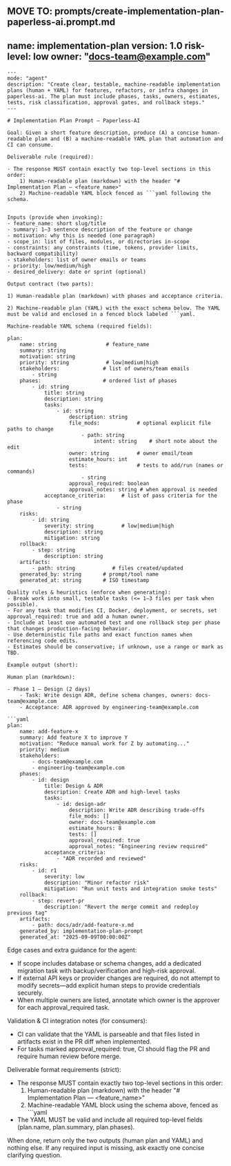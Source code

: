 MOVE TO: prompts/create-implementation-plan-paperless-ai.prompt.md
---
name: implementation-plan
version: 1.0
risk-level: low
owner: "docs-team@example.com"
---
```prompt
---
mode: "agent"
description: "Create clear, testable, machine-readable implementation plans (human + YAML) for features, refactors, or infra changes in paperless-ai. The plan must include phases, tasks, owners, estimates, tests, risk classification, approval gates, and rollback steps."
---

# Implementation Plan Prompt — Paperless-AI

Goal: Given a short feature description, produce (A) a concise human-readable plan and (B) a machine-readable YAML plan that automation and CI can consume.

Deliverable rule (required):

- The response MUST contain exactly two top-level sections in this order:
	1) Human-readable plan (markdown) with the header "# Implementation Plan — <feature_name>"
	2) Machine-readable YAML block fenced as ```yaml following the schema.


Inputs (provide when invoking):
- feature_name: short slug/title
- summary: 1–3 sentence description of the feature or change
- motivation: why this is needed (one paragraph)
- scope_in: list of files, modules, or directories in-scope
- constraints: any constraints (time, tokens, provider limits, backward compatibility)
- stakeholders: list of owner emails or teams
- priority: low/medium/high
- desired_delivery: date or sprint (optional)

Output contract (two parts):

1) Human-readable plan (markdown) with phases and acceptance criteria.

2) Machine-readable plan (YAML) with the exact schema below. The YAML must be valid and enclosed in a fenced block labeled ```yaml.

Machine-readable YAML schema (required fields):

plan:
	name: string                # feature_name
	summary: string
	motivation: string
	priority: string            # low|medium|high
	stakeholders:              # list of owners/team emails
		- string
	phases:                    # ordered list of phases
		- id: string
			title: string
			description: string
			tasks:
				- id: string
					description: string
					file_mods:            # optional explicit file paths to change
						- path: string
							intent: string    # short note about the edit
					owner: string         # owner email/team
					estimate_hours: int
					tests:                # tests to add/run (names or commands)
						- string
					approval_required: boolean
					approval_notes: string # when approval is needed
			acceptance_criteria:     # list of pass criteria for the phase
				- string
	risks:
		- id: string
			severity: string         # low|medium|high
			description: string
			mitigation: string
	rollback:
		- step: string
			description: string
	artifacts:
		- path: string            # files created/updated
	generated_by: string       # prompt/tool name
	generated_at: string       # ISO timestamp

Quality rules & heuristics (enforce when generating):
- Break work into small, testable tasks (<= 1–3 files per task when possible).
- For any task that modifies CI, Docker, deployment, or secrets, set approval_required: true and add a human owner.
- Include at least one automated test and one rollback step per phase that changes production-facing behavior.
- Use deterministic file paths and exact function names when referencing code edits.
- Estimates should be conservative; if unknown, use a range or mark as TBD.

Example output (short):

Human plan (markdown):

- Phase 1 — Design (2 days)
	- Task: Write design ADR, define schema changes, owners: docs-team@example.com
	- Acceptance: ADR approved by engineering-team@example.com

```yaml
plan:
	name: add-feature-x
	summary: Add feature X to improve Y
	motivation: "Reduce manual work for Z by automating..."
	priority: medium
	stakeholders:
		- docs-team@example.com
		- engineering-team@example.com
	phases:
		- id: design
			title: Design & ADR
			description: Create ADR and high-level tasks
			tasks:
				- id: design-adr
					description: Write ADR describing trade-offs
					file_mods: []
					owner: docs-team@example.com
					estimate_hours: 8
					tests: []
					approval_required: true
					approval_notes: "Engineering review required"
			acceptance_criteria:
				- "ADR recorded and reviewed"
	risks:
		- id: r1
			severity: low
			description: "Minor refactor risk"
			mitigation: "Run unit tests and integration smoke tests"
	rollback:
		- step: revert-pr
			description: "Revert the merge commit and redeploy previous tag"
	artifacts:
		- path: docs/adr/add-feature-x.md
	generated_by: implementation-plan-prompt
	generated_at: "2025-09-09T00:00:00Z"
```

Edge cases and extra guidance for the agent:
- If scope includes database or schema changes, add a dedicated migration task with backup/verification and high-risk approval.
- If external API keys or provider changes are required, do not attempt to modify secrets—add explicit human steps to provide credentials securely.
- When multiple owners are listed, annotate which owner is the approver for each approval_required task.

Validation & CI integration notes (for consumers):
- CI can validate that the YAML is parseable and that files listed in artifacts exist in the PR diff when implemented.
- For tasks marked approval_required: true, CI should flag the PR and require human review before merge.

Deliverable format requirements (strict):
- The response MUST contain exactly two top-level sections in this order:
	1) Human-readable plan (markdown) with the header "# Implementation Plan — <feature_name>"
	2) Machine-readable YAML block using the schema above, fenced as ```yaml
- The YAML MUST be valid and include all required top-level fields (plan.name, plan.summary, plan.phases).

When done, return only the two outputs (human plan and YAML) and nothing else. If any required input is missing, ask exactly one concise clarifying question.

```
